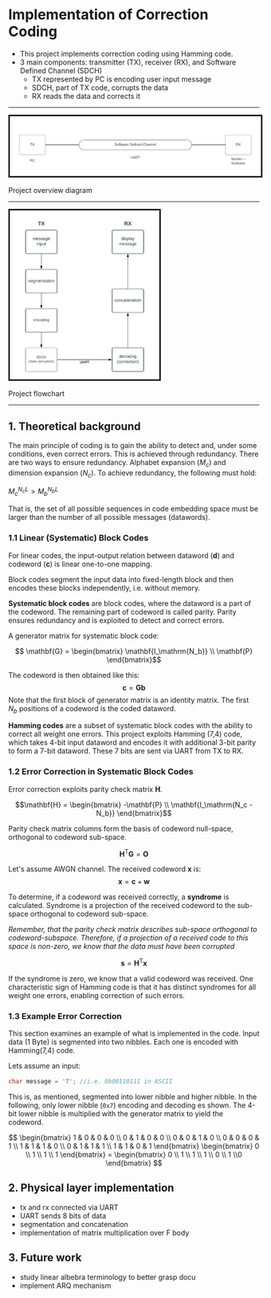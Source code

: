 # Implementation of Correction Coding
- This project implements correction coding using Hamming code.
- 3 main components: transmitter (TX), receiver (RX), and Software Defined Channel (SDCH)
  - TX represented by PC is encoding user input message
  - SDCH, part of TX code, corrupts the data
  - RX reads the data and corrects it
  
---

<img src="./images/CorrCod.png" alt="" border=3 width=700>
</img>

Project overview diagram

---

<img src="./images/flow-diagram.png" alt="flow diagram" border=3 width=300>
</img>

Project flowchart

---

## 1. Theoretical background
The main principle of coding is to gain the ability to detect and, under some conditions, even correct errors. This is achieved through redundancy. There are two ways to ensure redundancy. Alphabet expansion ($M_c$) and dimension expansion ($N_c$).
To achieve redundancy, the following must hold:

$M_c^{N_c L} > M_b^{N_b L}$

That is, the set of all possible sequences in code embedding space must be larger than the number of all possible messages (datawords).

### 1.1 Linear (Systematic) Block Codes
For linear codes, the input-output relation between dataword ($\mathbf{d}$) and codeword ($\mathbf{c}$) is linear one-to-one mapping.

Block codes segment the input data into fixed-length block and then encodes these blocks independently, i.e. without memory.

**Systematic block codes** are block codes, where the dataword is a part of the codeword. The remaining part of codeword is called parity. Parity ensures redundancy and is exploited to detect and correct errors.

A generator matrix for systematic block code:

$$ \mathbf{G} = \begin{bmatrix}
\mathbf{I_\mathrm{N_b}} \\
\mathbf{P}
\end{bmatrix}$$

The codeword is then obtained like this:
$$\mathbf{c} = \mathbf{G}\mathbf{b}$$
Note that the first block of generator matrix is an identity matrix. The first $N_b$ positions of a codeword is the coded dataword.

**Hamming codes** are a subset of systematic block codes with the ability to correct all weight one errors. This project exploits Hamming (7,4) code, which takes 4-bit input dataword and encodes it with additional 3-bit parity to form a 7-bit dataword. These 7 bits are sent via UART from TX to RX.

### 1.2 Error Correction in Systematic Block Codes
Error correction exploits parity check matrix $\mathbf{H}$.

$$\mathbf{H} = \begin{bmatrix}
-\mathbf{P} \\
\mathbf{I_\mathrm{N_c - N_b}}
\end{bmatrix}$$

Parity check matrix columns form the basis of codeword null-space, orthogonal to codeword sub-space.

$$\mathbf{H^\mathrm{T}} \mathbf{G} = \mathbf{O}$$

Let's assume AWGN channel. The received codeword $\mathbf{x}$ is:
$$\mathbf{x} = \mathbf{c} + \mathbf{w}$$

To determine, if a codeword was received correctly, a **syndrome** is calculated. Syndrome is a projection of the received codeword to the sub-space orthogonal to codeword sub-space.

*Remember, that the parity check matrix describes sub-space orthogonal to codeword-subspace. Therefore, if a projection of a received code to this space is non-zero, we know that the data must have been corrupted*

$$\mathbf{s} = \mathbf{H^\mathrm{T}} \mathbf{x}$$

If the syndrome is zero, we know that a valid codeword was received. One characteristic sign of Hamming code is that it has distinct syndromes for all weight one errors, enabling correction of such errors.

### 1.3 Example Error Correction
This section examines an example of what is implemented in the code. Input data (1 Byte) is segmented into two nibbles. Each one is encoded with Hamming(7,4) code.

Lets assume an input:
```C
char message = '7'; //i.e. 0b00110111 in ASCII
```

This is, as mentioned, segmented into lower nibble and higher nibble. In the following, only lower nibble (`0x7`) encoding and decoding es shown. The 4-bit lower nibble is multiplied with the generator matrix to yield the codeword.

$$
\begin{bmatrix}
1 & 0 & 0 & 0 \\ 0 & 1 & 0 & 0 \\ 0 & 0 & 1 & 0 \\ 0 & 0 & 0 & 1 \\ 1 & 1 & 1 & 0 \\ 0 & 1 & 1 & 1 \\ 1 & 1 & 0 & 1
\end{bmatrix} \begin{bmatrix}
0 \\ 1 \\ 1 \\ 1
\end{bmatrix} = \begin{bmatrix}
0 \\ 1 \\ 1 \\ 1 \\ 0 \\ 1 \\0
\end{bmatrix}
$$


## 2. Physical layer implementation
- tx and rx connected via UART
- UART sends 8 bits of data
- segmentation and concatenation
- implementation of matrix multiplication over F body

## 3. Future work
- study linear albebra terminology to better grasp docu
- implement ARQ mechanism
